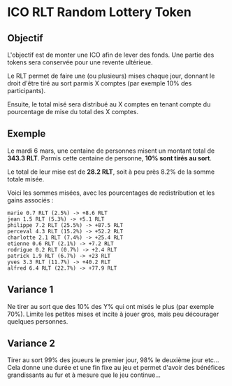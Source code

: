 
# ICO RLT Random Lottery Token

## Objectif

L'objectif est de monter une ICO afin de lever des fonds. Une partie des tokens
sera conservée pour une revente ultérieue.

Le RLT permet de faire une (ou plusieurs) mises chaque jour, donnant le droit
d'être tiré au sort parmis X comptes (par exemple 10% des participants).

Ensuite, le total misé sera distribué au X comptes en tenant compte du pourcentage
de mise du total des X comptes.

## Exemple

Le mardi 6 mars, une centaine de personnes misent un montant total de **343.3 RLT**.
Parmis cette centaine de personne, **10% sont tirés au sort**.

Le total de leur mise est de **28.2 RLT**, soit à peu près 8.2% de la somme totale misée.

Voici les sommes misées, avec les pourcentages de redistribution et les gains associés :

    marie 0.7 RLT (2.5%) -> +8.6 RLT
    jean 1.5 RLT (5.3%) -> +5.1 RLT
    philippe 7.2 RLT (25.5%) -> +87.5 RLT
    perceval 4.3 RLT (15.2%) -> +52.2 RLT
    charlotte 2.1 RLT (7.4%) -> +25.4 RLT
    etienne 0.6 RLT (2.1%) -> +7.2 RLT
    rodrigue 0.2 RLT (0.7%) -> +2.4 RLT
    patrick 1.9 RLT (6.7%) -> +23 RLT
    yves 3.3 RLT (11.7%) -> +40.2 RLT
    alfred 6.4 RLT (22.7%) -> +77.9 RLT

## Variance 1

Ne tirer au sort que des 10% des Y% qui ont misés le plus (par exemple 70%).
Limite les petites mises et incite à jouer gros, mais peu décourager quelques personnes.

## Variance 2

Tirer au sort 99% des joueurs le premier jour, 98% le deuxième jour etc...
Cela donne une durée et une fin fixe au jeu et permet d'avoir des bénéfices
grandissants au fur et à mesure que le jeu continue...
